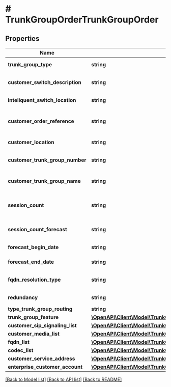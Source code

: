 # # TrunkGroupOrderTrunkGroupOrder

## Properties

Name | Type | Description | Notes
------------ | ------------- | ------------- | -------------
**trunk_group_type** | **string** | Type of Trunk Group | [optional]
**customer_switch_description** | **string** | Customer Switch Description | [optional]
**inteliquent_switch_location** | **string** | IQNT Switch Location Info | [optional]
**customer_order_reference** | **string** | Alphanumeric order reference name | [optional]
**customer_location** | **string** | Customer Location | [optional]
**customer_trunk_group_number** | **string** | Customer Trunk Group Number | [optional]
**customer_trunk_group_name** | **string** | Customer Trunk Group Name | [optional]
**session_count** | **string** | Session Count should be less than 100 | [optional]
**session_count_forecast** | **string** | Session Count forecast | [optional]
**forecast_begin_date** | **string** | Forecast begin date | [optional]
**forecast_end_date** | **string** | Forecast end date | [optional]
**fqdn_resolution_type** | **string** | FQDN Resolution Type | [optional]
**redundancy** | **string** | Redundancy Flag | [optional]
**type_trunk_group_routing** | **string** | Routing Type | [optional]
**trunk_group_feature** | [**\OpenAPI\Client\Model\TrunkGroupOrderTrunkGroupOrderTrunkGroupFeature**](TrunkGroupOrderTrunkGroupOrderTrunkGroupFeature.md) |  | [optional]
**customer_sip_signaling_list** | [**\OpenAPI\Client\Model\TrunkGroupOrderTrunkGroupOrderCustomerSipSignalingList**](TrunkGroupOrderTrunkGroupOrderCustomerSipSignalingList.md) |  | [optional]
**customer_media_list** | [**\OpenAPI\Client\Model\TrunkGroupOrderTrunkGroupOrderCustomerMediaList**](TrunkGroupOrderTrunkGroupOrderCustomerMediaList.md) |  | [optional]
**fqdn_list** | [**\OpenAPI\Client\Model\TrunkGroupOrderTrunkGroupOrderFqdnList**](TrunkGroupOrderTrunkGroupOrderFqdnList.md) |  | [optional]
**codec_list** | [**\OpenAPI\Client\Model\TrunkGroupOrderTrunkGroupOrderCodecList**](TrunkGroupOrderTrunkGroupOrderCodecList.md) |  | [optional]
**customer_service_address** | [**\OpenAPI\Client\Model\TrunkGroupOrderTrunkGroupOrderCustomerServiceAddress**](TrunkGroupOrderTrunkGroupOrderCustomerServiceAddress.md) |  | [optional]
**enterprise_customer_account** | [**\OpenAPI\Client\Model\TrunkGroupUpdateEnterpriseCustomerAccount**](TrunkGroupUpdateEnterpriseCustomerAccount.md) |  | [optional]

[[Back to Model list]](../../README.md#models) [[Back to API list]](../../README.md#endpoints) [[Back to README]](../../README.md)
